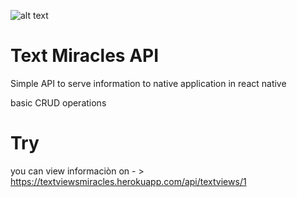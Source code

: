 ![alt text](https://github.com/benirov/text-miracles-react-native/blob/main/preview/preview.png?raw=true)

# Text Miracles API

Simple API to serve information to native application in react native

basic CRUD operations

# Try 

you can view informaciòn  on - > https://textviewsmiracles.herokuapp.com/api/textviews/1




